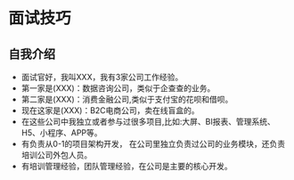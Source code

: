 # 面试技巧
## 自我介绍
* 面试官好，我叫XXX，我有3家公司工作经验。
* 第一家是(XXX)：数据咨询公司，类似于企查查的业务。
* 第二家是(XXX)：消费金融公司,类似于支付宝的花呗和借呗。
* 现在这家是(XXX)：B2C电商公司，卖在线盲盒的。
* 在这些公司中我独立或者参与过很多项目,比如:大屏、BI报表、管理系统、H5、小程序、APP等。
* 有负责从0-1的项目架构开发， 在公司里独立负责过公司的业务模块，还负责培训公司外包人员。
* 有培训管理经验，团队管理经验，在公司是主要的核心开发。
